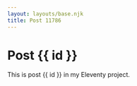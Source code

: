 ```yaml
---
layout: layouts/base.njk
title: Post 11786
---
```


# Post {{ id }}

This is post {{ id }} in my Eleventy project.
